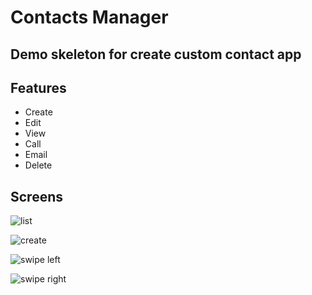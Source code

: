 # Contacts Manager

## Demo skeleton for create custom contact app

## Features

- Create
- Edit
- View
- Call
- Email
- Delete

## Screens
![list](assets/images/list.jpeg)

![create](assets/images/create.jpeg)

![swipe left](assets/images/swipe_left.jpeg)

![swipe right](assets/images/swipe_right.jpeg)


